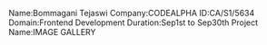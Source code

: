 Name:Bommagani Tejaswi
Company:CODEALPHA
ID:CA/S1/5634
Domain:Frontend Development
Duration:Sep1st to Sep30th
Project Name:IMAGE GALLERY
